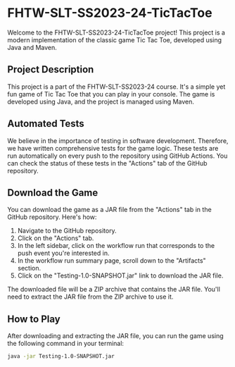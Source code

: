 # FHTW-SLT-SS2023-24-TicTacToe

Welcome to the FHTW-SLT-SS2023-24-TicTacToe project! This project is a modern implementation of the classic game Tic Tac Toe, developed using Java and Maven.

## Project Description

This project is a part of the FHTW-SLT-SS2023-24 course. It's a simple yet fun game of Tic Tac Toe that you can play in your console. The game is developed using Java, and the project is managed using Maven.

## Automated Tests

We believe in the importance of testing in software development. Therefore, we have written comprehensive tests for the game logic. These tests are run automatically on every push to the repository using GitHub Actions. You can check the status of these tests in the "Actions" tab of the GitHub repository.

## Download the Game

You can download the game as a JAR file from the "Actions" tab in the GitHub repository. Here's how:

1. Navigate to the GitHub repository.
2. Click on the "Actions" tab.
3. In the left sidebar, click on the workflow run that corresponds to the push event you're interested in.
4. In the workflow run summary page, scroll down to the "Artifacts" section.
5. Click on the "Testing-1.0-SNAPSHOT.jar" link to download the JAR file.

The downloaded file will be a ZIP archive that contains the JAR file. You'll need to extract the JAR file from the ZIP archive to use it.

## How to Play

After downloading and extracting the JAR file, you can run the game using the following command in your terminal:

```bash
java -jar Testing-1.0-SNAPSHOT.jar